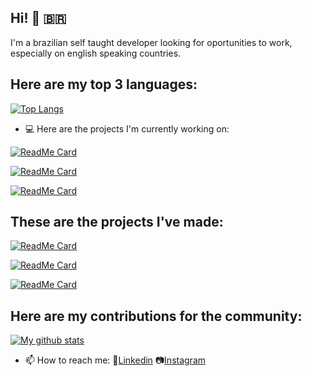 ## Hi! :metal: :brazil:

I'm a brazilian self taught developer looking for oportunities to work, especially on english speaking countries.

## Here are my top 3 languages:

[![Top Langs](https://github-readme-stats.vercel.app/api/top-langs/?username=mikxingu&layout=compact)](https://github.com/mikxingu/github-readme-stats)

- :computer: Here are the projects I'm currently working on:

[![ReadMe Card](https://github-readme-stats.vercel.app/api/pin/?username=mikxingu&repo=PyApps)](https://github.com/mikxingu/PyApps)
 
 [![ReadMe Card](https://github-readme-stats.vercel.app/api/pin/?username=mikxingu&repo=SSIS)](https://github.com/mikxingu/SSIS)


 [![ReadMe Card](https://github-readme-stats.vercel.app/api/pin/?username=mikxingu&repo=python_virtual_assistant)](https://github.com/mikxingu/python_virtual_assistant)


## These are the projects I've made:

[![ReadMe Card](https://github-readme-stats.vercel.app/api/pin/?username=mikxingu&repo=happy)](https://github.com/mikxingu/happy)

[![ReadMe Card](https://github-readme-stats.vercel.app/api/pin/?username=mikxingu&repo=HexMap_Editor)](https://github.com/mikxingu/HexMap_Editor)


[![ReadMe Card](https://github-readme-stats.vercel.app/api/pin/?username=mikxingu&repo=dsdelivery-sds2)](https://github.com/mikxingu/dsdelivery-sds2)


<!-- 
## These are my main used languages:

[![Top Langs](https://github-readme-stats.vercel.app/api/top-langs/?username=mikxingu&show_icons=true&theme=merko&langs_count=3)](https://github.com/anuraghazra/github-readme-stats)   -->



## Here are my contributions for the community:


[![My github stats](https://github-readme-stats.vercel.app/api?username=mikxingu&show_icons=true&theme=highcontrast)](https://github.com/anuraghazra/github-readme-stats)               
     


- 📫 How to reach me: :briefcase:[Linkedin](https://www.linkedin.com/in/michel-alves-almeida-leite-84976315a/)
                       :camera:[Instagram](https://www.instagram.com/mikeriderbr)


                       
